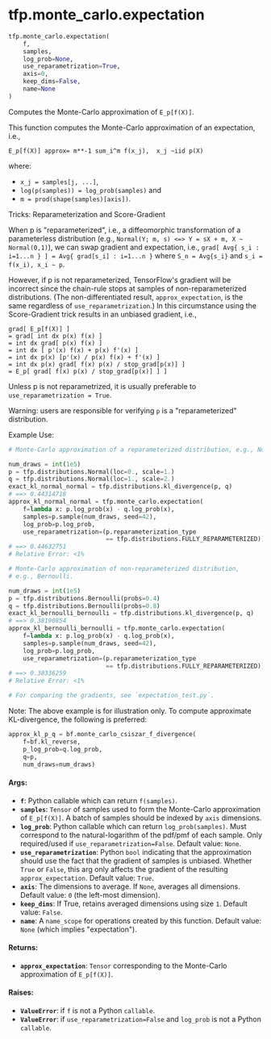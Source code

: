 <div itemscope itemtype="http://developers.google.com/ReferenceObject">
<meta itemprop="name" content="tfp.monte_carlo.expectation" />
<meta itemprop="path" content="Stable" />
</div>

# tfp.monte_carlo.expectation

``` python
tfp.monte_carlo.expectation(
    f,
    samples,
    log_prob=None,
    use_reparametrization=True,
    axis=0,
    keep_dims=False,
    name=None
)
```

Computes the Monte-Carlo approximation of `E_p[f(X)]`.

This function computes the Monte-Carlo approximation of an expectation, i.e.,

```none
E_p[f(X)] approx= m**-1 sum_i^m f(x_j),  x_j ~iid p(X)
```

where:

- `x_j = samples[j, ...]`,
- `log(p(samples)) = log_prob(samples)` and
- `m = prod(shape(samples)[axis])`.

Tricks: Reparameterization and Score-Gradient

When p is "reparameterized", i.e., a diffeomorphic transformation of a
parameterless distribution (e.g.,
`Normal(Y; m, s) <=> Y = sX + m, X ~ Normal(0,1)`), we can swap gradient and
expectation, i.e.,
`grad[ Avg{ s_i : i=1...n } ] = Avg{ grad[s_i] : i=1...n }` where
`S_n = Avg{s_i}` and `s_i = f(x_i), x_i ~ p`.

However, if p is not reparameterized, TensorFlow's gradient will be incorrect
since the chain-rule stops at samples of non-reparameterized distributions.
(The non-differentiated result, `approx_expectation`, is the same regardless
of `use_reparametrization`.) In this circumstance using the Score-Gradient
trick results in an unbiased gradient, i.e.,

```none
grad[ E_p[f(X)] ]
= grad[ int dx p(x) f(x) ]
= int dx grad[ p(x) f(x) ]
= int dx [ p'(x) f(x) + p(x) f'(x) ]
= int dx p(x) [p'(x) / p(x) f(x) + f'(x) ]
= int dx p(x) grad[ f(x) p(x) / stop_grad[p(x)] ]
= E_p[ grad[ f(x) p(x) / stop_grad[p(x)] ] ]
```

Unless p is not reparametrized, it is usually preferable to
`use_reparametrization = True`.

Warning: users are responsible for verifying `p` is a "reparameterized"
distribution.

Example Use:

```python
# Monte-Carlo approximation of a reparameterized distribution, e.g., Normal.

num_draws = int(1e5)
p = tfp.distributions.Normal(loc=0., scale=1.)
q = tfp.distributions.Normal(loc=1., scale=2.)
exact_kl_normal_normal = tfp.distributions.kl_divergence(p, q)
# ==> 0.44314718
approx_kl_normal_normal = tfp.monte_carlo.expectation(
    f=lambda x: p.log_prob(x) - q.log_prob(x),
    samples=p.sample(num_draws, seed=42),
    log_prob=p.log_prob,
    use_reparametrization=(p.reparameterization_type
                           == tfp.distributions.FULLY_REPARAMETERIZED))
# ==> 0.44632751
# Relative Error: <1%

# Monte-Carlo approximation of non-reparameterized distribution,
# e.g., Bernoulli.

num_draws = int(1e5)
p = tfp.distributions.Bernoulli(probs=0.4)
q = tfp.distributions.Bernoulli(probs=0.8)
exact_kl_bernoulli_bernoulli = tfp.distributions.kl_divergence(p, q)
# ==> 0.38190854
approx_kl_bernoulli_bernoulli = tfp.monte_carlo.expectation(
    f=lambda x: p.log_prob(x) - q.log_prob(x),
    samples=p.sample(num_draws, seed=42),
    log_prob=p.log_prob,
    use_reparametrization=(p.reparameterization_type
                           == tfp.distributions.FULLY_REPARAMETERIZED))
# ==> 0.38336259
# Relative Error: <1%

# For comparing the gradients, see `expectation_test.py`.
```

Note: The above example is for illustration only. To compute approximate
KL-divergence, the following is preferred:

```python
approx_kl_p_q = bf.monte_carlo_csiszar_f_divergence(
    f=bf.kl_reverse,
    p_log_prob=q.log_prob,
    q=p,
    num_draws=num_draws)
```

#### Args:

* <b>`f`</b>: Python callable which can return `f(samples)`.
* <b>`samples`</b>: `Tensor` of samples used to form the Monte-Carlo approximation of
    `E_p[f(X)]`.  A batch of samples should be indexed by `axis` dimensions.
* <b>`log_prob`</b>: Python callable which can return `log_prob(samples)`. Must
    correspond to the natural-logarithm of the pdf/pmf of each sample. Only
    required/used if `use_reparametrization=False`.
    Default value: `None`.
* <b>`use_reparametrization`</b>: Python `bool` indicating that the approximation
    should use the fact that the gradient of samples is unbiased. Whether
    `True` or `False`, this arg only affects the gradient of the resulting
    `approx_expectation`.
    Default value: `True`.
* <b>`axis`</b>: The dimensions to average. If `None`, averages all
    dimensions.
    Default value: `0` (the left-most dimension).
* <b>`keep_dims`</b>: If True, retains averaged dimensions using size `1`.
    Default value: `False`.
* <b>`name`</b>: A `name_scope` for operations created by this function.
    Default value: `None` (which implies "expectation").


#### Returns:

* <b>`approx_expectation`</b>: `Tensor` corresponding to the Monte-Carlo approximation
    of `E_p[f(X)]`.


#### Raises:

* <b>`ValueError`</b>: if `f` is not a Python `callable`.
* <b>`ValueError`</b>: if `use_reparametrization=False` and `log_prob` is not a Python
    `callable`.